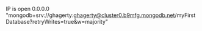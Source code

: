 IP is open 0.0.0.0
"mongodb+srv://ghagerty:ghagerty@cluster0.b9mfg.mongodb.net/myFirstDatabase?retryWrites=true&w=majority"

